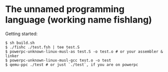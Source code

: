 # The unnamed programming language (working name fishlang)
Getting started:
```shell
$ sh build.sh
$ ./fishc ./test.fsh | tee test.S
$ powerpc-unknown-linux-musl-as test.S -o test.o # or your assembler & linker
$ powerpc-unknown-linux-musl-gcc test.o -o test
$ qemu-ppc ./test # or just `./test`, if you are on powerpc
```
